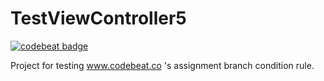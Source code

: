 # TestViewController5

[![codebeat badge](https://codebeat.co/badges/95debc68-b7cf-47d3-9cd2-b943ce24db2a)](https://codebeat.co/projects/github-com-paciej00-testviewcontroller5)

Project for testing www.codebeat.co 's assignment branch condition rule.
